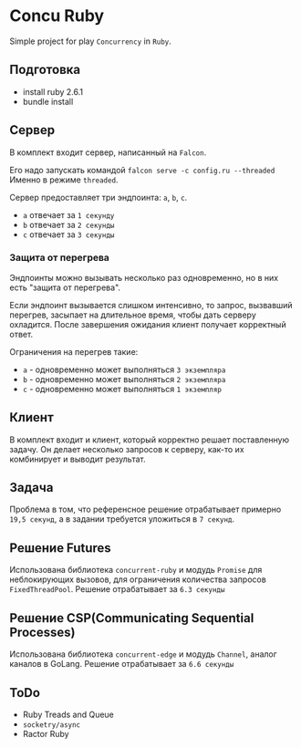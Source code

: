 # Concu Ruby
Simple project for play `Concurrency` in `Ruby`.

## Подготовка

- install ruby 2.6.1
- bundle install

## Сервер
В комплект входит сервер, написанный на `Falcon`.

Его надо запускать командой `falcon serve -c config.ru --threaded`
Именно в режиме `threaded`.

Сервер предоставляет три эндпоинта: `a`, `b`, `c`.

- `a` отвечает за `1 секунду`
- `b` отвечает за `2 секунды`
- `c` отвечает за `3 секунды`

### Защита от перегрева
Эндпоинты можно вызывать несколько раз одновременно, но в них есть "защита от перегрева".

Если эндпоинт вызывается слишком интенсивно, то запрос, вызвавший перегрев, засыпает на длительное время, чтобы дать серверу охладится. После завершения ожидания клиент получает корректный ответ.

Ограничения на перегрев такие:

- `a` - одновременно может выполняться `3 экземпляра`
- `b` - одновременно может выполняться `2 экземпляра`
- `c` - одновременно может выполняться `1 экземпляр`

## Клиент
В комплект входит и клиент, который корректно решает поставленную задачу.
Он делает несколько запросов к серверу, как-то их комбинирует и выводит результат.

## Задача
Проблема в том, что референсное решение отрабатывает примерно `19,5 секунд`, а в задании требуется уложиться в `7 секунд`.

## Решение Futures
Использована библиотека `concurrent-ruby` и модудь `Promise` для неблокирующих вызовов, для ограничения количества запросов
`FixedThreadPool`. Решение отрабатывает за `6.3 секунды`

## Решение CSP(Communicating Sequential Processes)
Использована библиотека `concurrent-edge` и модудь `Channel`, аналог каналов в GoLang. Решение отрабатывает за `6.6 секунды`

## ToDo
- Ruby Treads and Queue
- `socketry/async`
- Ractor Ruby


